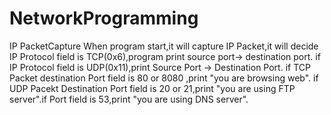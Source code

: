 # NetworkProgramming
IP PacketCapture
When program start,it will capture IP Packet,it will decide IP Protocol field is TCP(0x6),program print source port-> destination port.
if IP Protocol field is UDP(0x11),print Source Port -> Destination Port.
if TCP Packet destination Port field is 80 or 8080 ,print "you are browsing web".
if UDP Pacekt Destination Port field is 20 or 21,print "you are using FTP server".if Port field is 53,print "you are using DNS server".
